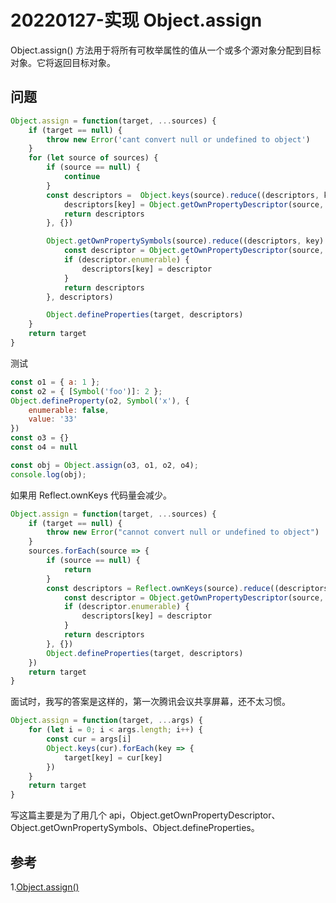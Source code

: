 # 20220127-实现 Object.assign

Object.assign() 方法用于将所有可枚举属性的值从一个或多个源对象分配到目标对象。它将返回目标对象。

## 问题

```JavaScript
Object.assign = function(target, ...sources) {
	if (target == null) {
		throw new Error('cant convert null or undefined to object')
	}
	for (let source of sources) {
		if (source == null) {
			continue
		}
		const descriptors =  Object.keys(source).reduce((descriptors, key) => {
			descriptors[key] = Object.getOwnPropertyDescriptor(source, key)
			return descriptors
		}, {})

		Object.getOwnPropertySymbols(source).reduce((descriptors, key) => {
			const descriptor = Object.getOwnPropertyDescriptor(source, key)
			if (descriptor.enumerable) {
				descriptors[key] = descriptor
			}
			return descriptors
		}, descriptors)

		Object.defineProperties(target, descriptors)
	}
	return target
}
```

测试

```JavaScript
const o1 = { a: 1 };
const o2 = { [Symbol('foo')]: 2 };
Object.defineProperty(o2, Symbol('x'), {
	enumerable: false,
	value: '33'
})
const o3 = {}
const o4 = null

const obj = Object.assign(o3, o1, o2, o4);
console.log(obj);
```

如果用 Reflect.ownKeys 代码量会减少。

```JavaScript
Object.assign = function(target, ...sources) {
	if (target == null) {
		throw new Error("cannot convert null or undefined to object")
	}
	sources.forEach(source => {
		if (source == null) {
			return
		}
		const descriptors = Reflect.ownKeys(source).reduce((descriptors, key) => {
			const descriptor = Object.getOwnPropertyDescriptor(source, key)
			if (descriptor.enumerable) {
				descriptors[key] = descriptor
			}
			return descriptors
		}, {})
		Object.defineProperties(target, descriptors)
	})
	return target
}
```

面试时，我写的答案是这样的，第一次腾讯会议共享屏幕，还不太习惯。

```JavaScript
Object.assign = function(target, ...args) {
	for (let i = 0; i < args.length; i++) {
		const cur = args[i]
		Object.keys(cur).forEach(key => {
			target[key] = cur[key]
		})
	}
	return target
}
```


写这篇主要是为了用几个 api，Object.getOwnPropertyDescriptor、Object.getOwnPropertySymbols、Object.defineProperties。

## 参考 

1.[Object.assign()](https://developer.mozilla.org/zh-CN/docs/Web/JavaScript/Reference/Global_Objects/Object/assign)



